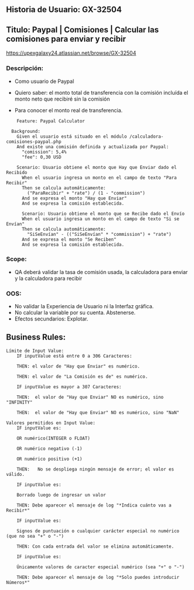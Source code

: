 ## Historia de Usuario: GX-32504

## Titulo: Paypal | Comisiones | Calcular las comisiones para enviar y recibir

https://upexgalaxy24.atlassian.net/browse/GX-32504

### Descripción:

-   Como usuario de Paypal

-   Quiero saber: el monto total de transferencia con la comisión incluída el monto neto que recibiré sin la comisión
-   Para conocer el monto real de transferencia.

```
    Feature: Paypal Calculator

  Background:
    Given el usuario está situado en el módulo /calculadora-comisiones-paypal.php
    And existe una comisión definida y actualizada por Paypal:
      "comission": 5,4%
      "fee": 0,30 USD

    Scenario: Usuario obtiene el monto que Hay que Enviar dado el Recibido
      When el usuario ingresa un monto en el campo de texto "Para Recibir"
      Then se calcula automáticamente:
        ("ParaRecibir" + "rate") / (1 - "commission")
      And se expresa el monto "Hay que Enviar"
      And se expresa la comisión establecida.

      Scenario: Usuario obtiene el monto que se Recibe dado el Envío
      When el usuario ingresa un monto en el campo de texto "Si se Envían"
      Then se calcula automáticamente:
        "SiSeEnvían" - (("SiSeEnvían" * "commission") + "rate")
      And se expresa el monto "Se Reciben"
      And se expresa la comisión establecida.
```

### Scope:

-   QA deberá validar la tasa de comisión usada, la calculadora para enviar y la calculadora para recibir

### OOS:

-   No validar la Experiencia de Usuario ni la Interfaz gráfica.
-   No calcular la variable por su cuenta. Abstenerse.
-   Efectos secundarios: Explotar.

## Business Rules:

```
Límite de Input Value:
    IF inputValue está entre 0 a 306 Caracteres:

    THEN: el valor de "Hay que Enviar" es numérico.

    THEN: el valor de "La Comisión es de" es numérico.

    IF inputValue es mayor a 307 Caracteres:

    THEN:  el valor de "Hay que Enviar" NO es numérico, sino "INFINITY"

    THEN:  el valor de "Hay que Enviar" NO es numérico, sino "NaN"

Valores permitidos en Input Value:
    IF inputValue es:

    OR numérico(INTEGER o FLOAT)

    OR numérico negativo (-1)

    OR numérico positivo (+1)

    THEN:   No se despliega ningún mensaje de error; el valor es válido.

    IF inputValue es:

    Borrado luego de ingresar un valor

    THEN: Debe aparecer el mensaje de log "*Indica cuánto vas a Recibir*"

    IF inputValue es:

    Signos de puntuación o cualquier carácter especial no numérico (que no sea "+" o "-")

    THEN: Con cada entrada del valor se elimina automáticamente.

    IF inputValue es:

    Únicamente valores de caracter especial numérico (sea "+" o "-")

    THEN: Debe aparecer el mensaje de log "*Solo puedes introducir Números*"
```
